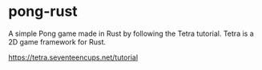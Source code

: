 # pong-rust

A simple Pong game made in Rust by following the Tetra tutorial. Tetra is a 2D game framework for Rust.

https://tetra.seventeencups.net/tutorial
